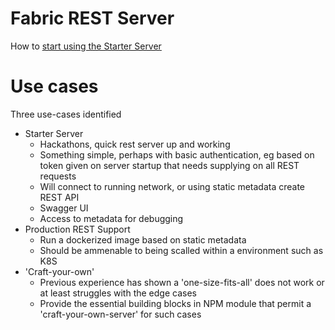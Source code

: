 # Fabric REST Server

How to [start using the Starter Server](./starter-rest-server/index.md)


# Use cases
Three use-cases identified

- Starter Server
    - Hackathons, quick rest server up and working
    - Something simple, perhaps with basic authentication, eg based on token given on server startup that needs supplying on all REST requests
    - Will connect to running network, or using static metadata create REST API
    - Swagger UI
    - Access to metadata for debugging
- Production REST Support
    - Run a dockerized image based on static metadata
    - Should be ammenable to being scalled within a environment such as K8S
- 'Craft-your-own'
    - Previous experience has shown a 'one-size-fits-all' does not work or at least struggles with the edge cases
    - Provide the essential building blocks in NPM module that permit a 'craft-your-own-server' for such cases